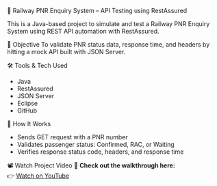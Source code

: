 🚆 Railway PNR Enquiry System – API Testing using RestAssured

This is a Java-based project to simulate and test a Railway PNR Enquiry System using REST API automation with RestAssured.

 🎯 Objective
To validate PNR status data, response time, and headers by hitting a mock API built with JSON Server.

 🛠️ Tools & Tech Used
- Java  
- RestAssured  
- JSON Server  
- Eclipse  
- GitHub  

 📂 How It Works
- Sends GET request with a PNR number  
- Validates passenger status: Confirmed, RAC, or Waiting  
- Verifies response status code, headers, and response time  

 📽️ Watch Project Video
🎥 **Check out the walkthrough here:**  
👉 [Watch on YouTube](https://youtu.be/anT9G1DLyjM?feature=shared)

